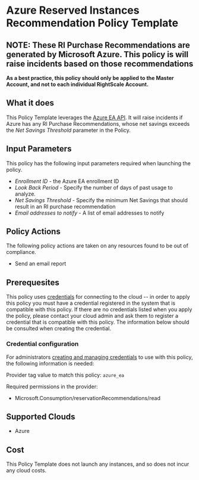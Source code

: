 # Azure Reserved Instances Recommendation Policy Template

## NOTE: These RI Purchase Recommendations are generated by Microsoft Azure. This policy is will raise incidents based on those recommendations

**As a best practice, this policy should only be applied to the Master Account, and not to each individual RightScale Account.**

## What it does

This Policy Template leverages the [Azure EA API](https://docs.microsoft.com/en-us/rest/api/billing/enterprise/billing-enterprise-api-reserved-instance-recommendation). It will raise incidents if Azure has any RI Purchase Recommendations, whose net savings exceeds the *Net Savings Threshold* parameter in the Policy.

## Input Parameters

This policy has the following input parameters required when launching the policy.

- *Enrollment ID* - the Azure EA enrollment ID
- *Look Back Period* - Specify the number of days of past usage to analyze.
- *Net Savings Threshold* - Specify the minimum Net Savings that should result in an RI purchase recommendation
- *Email addresses to notify* - A list of email addresses to notify

## Policy Actions

The following policy actions are taken on any resources found to be out of compliance.

- Send an email report

## Prerequesites

This policy uses [credentials](https://docs.rightscale.com/policies/users/guides/credential_management.html)
for connecting to the cloud -- in order to apply this policy you must have a credential registered in the system that is compatible with this policy. If there are no
credentials listed when you apply the policy, please contact your cloud admin and ask them to register a credential that is compatible with this policy. The information below should be consulted when creating the credential.

### Credential configuration

For administrators [creating and managing credentials](https://docs.rightscale.com/policies/users/guides/credential_management.html) to use with this policy, the following information is needed: 

Provider tag value to match this policy: `azure_ea`

Required permissions in the provider:

- Microsoft.Consumption/reservationRecommendations/read

## Supported Clouds

- Azure

## Cost

This Policy Template does not launch any instances, and so does not incur any cloud costs.
